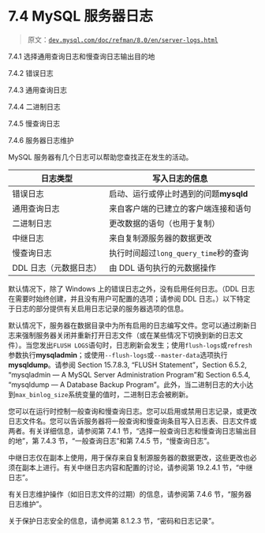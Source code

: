 # 7.4 MySQL 服务器日志

> 原文：[`dev.mysql.com/doc/refman/8.0/en/server-logs.html`](https://dev.mysql.com/doc/refman/8.0/en/server-logs.html)

7.4.1 选择通用查询日志和慢查询日志输出目的地

7.4.2 错误日志

7.4.3 通用查询日志

7.4.4 二进制日志

7.4.5 慢查询日志

7.4.6 服务器日志维护

MySQL 服务器有几个日志可以帮助您查找正在发生的活动。

| 日志类型 | 写入日志的信息 |
| --- | --- |
| 错误日志 | 启动、运行或停止时遇到的问题**mysqld** |
| 通用查询日志 | 来自客户端的已建立的客户端连接和语句 |
| 二进制日志 | 更改数据的语句（也用于复制） |
| 中继日志 | 来自复制源服务器的数据更改 |
| 慢查询日志 | 执行时间超过`long_query_time`秒的查询 |
| DDL 日志（元数据日志） | 由 DDL 语句执行的元数据操作 |

默认情况下，除了 Windows 上的错误日志之外，没有启用任何日志。（DDL 日志在需要时始终创建，并且没有用户可配置的选项；请参阅 DDL 日志。）以下特定于日志的部分提供有关启用日志记录的服务器选项的信息。

默认情况下，服务器在数据目录中为所有启用的日志编写文件。您可以通过刷新日志来强制服务器关闭并重新打开日志文件（或在某些情况下切换到新的日志文件）。当您发出`FLUSH LOGS`语句时，日志刷新会发生；使用`flush-logs`或`refresh`参数执行**mysqladmin**；或使用`--flush-logs`或`--master-data`选项执行**mysqldump**。请参阅 Section 15.7.8.3, “FLUSH Statement”，Section 6.5.2, “mysqladmin — A MySQL Server Administration Program”和 Section 6.5.4, “mysqldump — A Database Backup Program”。此外，当二进制日志的大小达到`max_binlog_size`系统变量的值时，二进制日志会被刷新。

您可以在运行时控制一般查询和慢查询日志。您可以启用或禁用日志记录，或更改日志文件名。您可以告诉服务器将一般查询和慢查询条目写入日志表、日志文件或两者。有关详细信息，请参阅第 7.4.1 节，“选择一般查询日志和慢查询日志输出目的地”，第 7.4.3 节，“一般查询日志”和第 7.4.5 节，“慢查询日志”。

中继日志仅在副本上使用，用于保存来自复制源服务器的数据更改，这些更改也必须在副本上进行。有关中继日志内容和配置的讨论，请参阅第 19.2.4.1 节，“中继日志”。

有关日志维护操作（如旧日志文件的过期）的信息，请参阅第 7.4.6 节，“服务器日志维护”。

关于保护日志安全的信息，请参阅第 8.1.2.3 节，“密码和日志记录”。
